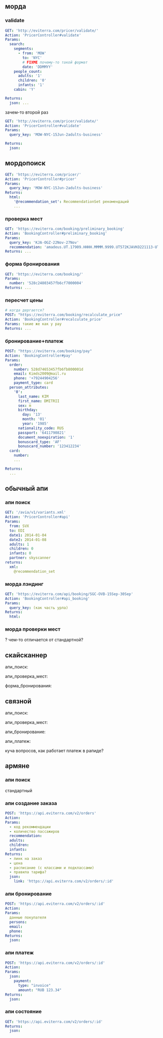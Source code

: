 ## морда

### validate

```yaml
GET: 'http://eviterra.com/pricer/validate/'
Action: 'PricerController#validate'
Params:
  search:
    segments:
      - from: 'MOW'
        to: 'NYC'
        # FIXME почему-то такой формат
        date: 'DDMMYY'
    people_count:
      adults: '1'
      children: '0'
      infants: '1'
    cabin: 'Y'

Returns:
  json: ...
```

зачем-то второй раз

```yaml
GET: 'http://eviterra.com/pricer/validate/'
Action: 'PricerController#validate'
Params:
  query_key: 'MOW-NYC-15Jun-2adults-business'

Returns:
  json:
```


## мордопоиск

```yaml
GET: 'https://eviterra.com/pricer/'
Action: 'PricerController#pricer'
Params:
  query_key: 'MOW-NYC-15Jun-2adults-business'
Returns:
  html:
    '@recommendation_set': RecommendationSet рекомендаций
    ...
```

### проверка мест

```yaml
GET: 'https://eviterra.com/booking/preliminary_booking'
Action: 'BookingController#preliminary_booking'
Params:
  query_key: 'KJA-OGZ-22Nov-27Nov'
  recommendation: 'amadeus.UT.17909.HHHH.MMMM.9999.UT572KJAVKO221113-UT395VKOOGZ221113.UT396OGZVKO271113-UT571VKOKJA271113'
Returns: ...
```

### форма бронирования

```yaml
GET: 'https://eviterra.com/booking/'
Params:
  number: '528c24803457fb6cf7000004'
Returns: ...
```

### пересчет цены

```yaml
# когда дергается?
POST: "https://eviterra.com/booking/recalculate_price"
Action: 'BookingController#recalculate_price'
Params: такие же как у pay
Returns: ...
```

### бронирование+платеж

```yaml
POST: "https://eviterra.com/booking/pay"
Action: 'BookingController#pay'
Params:
  order:
    number: 528d74653457fb6fb800001d
    email: Kimds2009@mail.ru
    phone: '+79244904256'
    payment_type: card
  person_attributes:
    '0':
      last_name: KIM
      first_name: DMITRII
      sex: m
      birthday:
        day: '13'
        month: '01'
        year: '1985'
      nationality_code: RUS
      passport: '6411790821'
      document_noexpiration: '1'
      bonuscard_type: 'AF'
      bonuscard_number: '123412234'
  card:
    number:
    ...

Returns:
  ...
```


## обычный апи

### апи поиск

```yaml
GET: '/avia/v1/variants.xml'
Action: 'PricerController#api'
Params:
  from: SVX
  to: EDI
  date1: 2014-01-04
  date2: 2014-01-08
  adults: 1
  children: 0
  infants: 0
  partner: skyscanner
returns:
  xml:
    @recommendation_set
```


### морда лэндинг

```yaml
GET: 'https://eviterra.com/api/booking/SGC-OVB-15Sep-30Sep'
Action: 'BookingController#api_booking'
Params:
  query_key: (как часть урла)
Returns:
  html:
```

### морда проверки мест

? чем-то отличается от стандартной?

## скайсканнер

апи_поиск:

апи_проверка_мест:

форма_бронирования:

## связной

апи_поиск:

апи_проверка_мест:

апи_бронирование:

апи_платеж:

куча вопросов, как работает платеж в рапиде?

## армяне

### апи поиск

стандартный

### апи создание заказа

```yaml
POST: 'https://api.eviterra.com/v2/orders'
Action:
Params:
  - код рекоммендации
  - количество пассажиров
  recommendation:
  adults:
  children:
  infants:
Returns:
  - линк на заказ
  - цена
  - расписание (с классами и подклассами)
  - правила тарифа?
  json:
    link: 'https://api.eviterra.com/v2/orders/:id'
```

### апи бронирование

```yaml
POST: 'https://api.eviterra.com/v2/orders/:id'
Action:
Params:
  данные покупателя
  persons:
  email:
  phone:
Returns:
  json:
```

### апи платеж

```yaml
POST: 'https://api.eviterra.com/v2/orders/:id'
Action:
Params:
  json:
    payment:
      type: "invoice"
      amount: "RUB 123.34"
Returns:
  json:
```

### апи состояние

```yaml
GET: 'https://api.eviterra.com/v2/orders/:id'
Returns:
  json:
```
